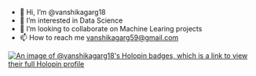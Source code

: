 - 👋 Hi, I’m @vanshikagarg18
- 👀 I’m interested in Data Science
- 💞 I’m looking to collaborate on Machine Learing projects
- 📫 How to reach me vanshikagarg59@gmail.com

[![An image of @vanshikagarg18's Holopin badges, which is a link to view their full Holopin profile](https://holopin.me/vanshikagarg18)](https://holopin.io/@vanshikagarg18)
